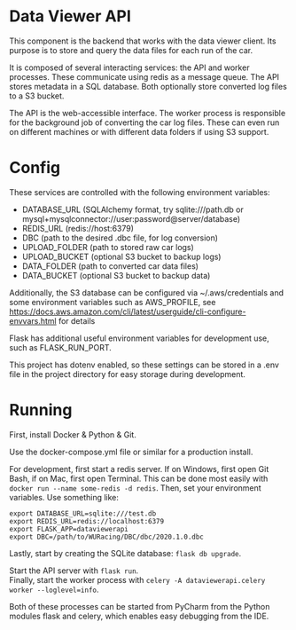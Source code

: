 Data Viewer API
=====

This component is the backend that works with the data viewer client. Its purpose is to store and query the data files for each run of the car.

It is composed of several interacting services: the API and worker processes. These communicate using redis as a message queue. The API stores metadata in a SQL database. Both optionally store converted log files to a S3 bucket.

The API is the web-accessible interface. The worker process is responsible for the background job of converting the car log files. These can even run on different machines or with different data folders if using S3 support.

Config
===

These services are controlled with the following environment variables:

* DATABASE_URL (SQLAlchemy format, try sqlite:///path.db or mysql+mysqlconnector://user:password@server/database)
* REDIS_URL (redis://host:6379)
* DBC (path to the desired .dbc file, for log conversion)
* UPLOAD_FOLDER (path to stored raw car logs)
* UPLOAD_BUCKET (optional S3 bucket to backup logs)
* DATA_FOLDER (path to converted car data files)
* DATA_BUCKET (optional S3 bucket to backup data)

Additionally, the S3 database can be configured via ~/.aws/credentials and some environment variables such as AWS_PROFILE, see https://docs.aws.amazon.com/cli/latest/userguide/cli-configure-envvars.html for details

Flask has additional useful environment variables for development use, such as FLASK_RUN_PORT.

This project has dotenv enabled, so these settings can be stored in a .env file in the project directory for easy storage during development.

Running
===

First, install Docker & Python & Git.

Use the docker-compose.yml file or similar for a production install.

For development, first start a redis server. If on Windows, first open Git Bash, if on Mac, first open Terminal. This can be done most easily with `docker run --name some-redis -d redis`.
Then, set your environment variables. Use something like:
```
export DATABASE_URL=sqlite:///test.db
export REDIS_URL=redis://localhost:6379
export FLASK_APP=dataviewerapi
export DBC=/path/to/WURacing/DBC/dbc/2020.1.0.dbc
```

Lastly, start by creating the SQLite database: `flask db upgrade`.

Start the API server with `flask run`.      
Finally, start the worker process with `celery -A dataviewerapi.celery worker --loglevel=info`.

Both of these processes can be started from PyCharm from the Python modules flask and celery, which enables easy debugging from the IDE. 
